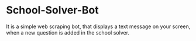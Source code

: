 # School-Solver-Bot
It is a simple web scraping bot, that displays a text message on your screen, when a new question is added in the school solver.
